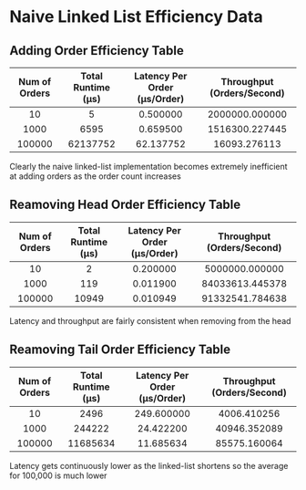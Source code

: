 # Naive Linked List Efficiency Data

## Adding Order Efficiency Table

| **Num of Orders** | **Total Runtime (µs)** | **Latency Per Order (µs/Order)** | **Throughput (Orders/Second)** |
| :-----------: |  :-----------: |  :-----------: |  :-----------: |
| 10 | 5 | 0.500000 | 2000000.000000 |
| 1000 | 6595 | 0.659500 | 1516300.227445 |
| 100000 | 62137752 | 62.137752 | 16093.276113 |

Clearly the naive linked-list implementation becomes extremely inefficient at adding orders as the order count increases

## Reamoving Head Order Efficiency Table

| **Num of Orders** | **Total Runtime (µs)** | **Latency Per Order (µs/Order)** | **Throughput (Orders/Second)** |
| :-----------: |  :-----------: |  :-----------: |  :-----------: |
| 10 | 2 | 0.200000 | 5000000.000000 |
| 1000 | 119 | 0.011900 | 84033613.445378 |
| 100000 | 10949 | 0.010949 | 91332541.784638 |

Latency and throughput are fairly consistent when removing from the head

## Reamoving Tail Order Efficiency Table

| **Num of Orders** | **Total Runtime (µs)** | **Latency Per Order (µs/Order)** | **Throughput (Orders/Second)** |
| :-----------: |  :-----------: |  :-----------: |  :-----------: |
| 10 | 2496 | 249.600000 | 4006.410256 |
| 1000 | 244222 | 24.422200 | 40946.352089 |
| 100000 | 11685634 | 11.685634 | 85575.160064 |

Latency gets continuously lower as the linked-list shortens so the average for 100,000 is much lower
